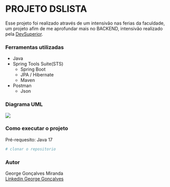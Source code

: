 # PROJETO DSLISTA

Esse projeto foi realizado através de um intensivão nas ferias da faculdade, um projeto afim de me aprofundar mais no BACKEND, intensivão realizado pela [DevSuperior](https://devsuperior.com.br/).

### Ferramentas utilizadas
- Java  
- Spring Tools Suite(STS)  
  - Spring Boot  
  - JPA / Hibernate  
  - Maven    
- Postman  
  - Json

### Diagrama UML
![](https://github.com/user-attachments/assets/62ef98de-f7c2-485a-a4f4-5849d6d84192)

### Como executar o projeto
Pré-requesito: Java 17
```bash
# clonar o repositorio 
```

### Autor
George Gonçalves Miranda  
[Linkedin George Gonçalves](https://www.linkedin.com/in/george-gon%C3%A7alves-901971323/?trk=li_LOL_SPIN_global_careers_jobsgtm_conv_acq_july2022_spinv1)  
